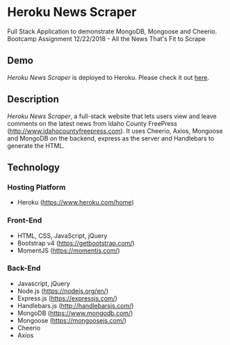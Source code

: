 # Heroku News Scraper
Full Stack Application to demonstrate MongoDB, Mongoose and Cheerio.
Bootcamp Assignment 12/22/2018 - All the News That's Fit to Scrape

## Demo
*Heroku News Scraper* is deployed to Heroku.  Please check it out [here](https://news-combine-harvester.herokuapp.com/).

## Description
*Heroku News Scraper*, a full-stack website that lets users view and leave comments on the latest news from Idaho County FreePress (http://www.idahocountyfreepress.com).  It uses Cheerio, Axios, Mongoose and MongoDB on the backend, express as the server and Handlebars to generate the HTML.

## Technology
### Hosting Platform
  * Heroku (https://www.heroku.com/home)
### Front-End
  * HTML, CSS, JavaScript, jQuery
  * Bootstrap v4 (https://getbootstrap.com/)
  * MomentJS (https://momentjs.com/)
### Back-End
  * Javascript, jQuery
  * Node.js (https://nodejs.org/en/)
  * Express.js (https://expressjs.com/)
  * Handlebars.js (http://handlebarsjs.com/)
  * MongoDB (https://www.mongodb.com/)
  * Mongoose (https://mongoosejs.com/)
  * Cheerio
  * Axios  